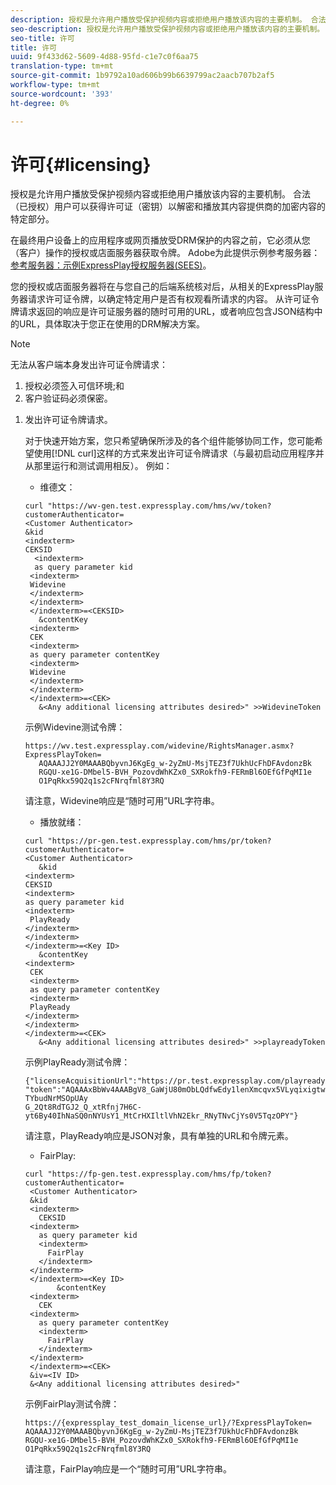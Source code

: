 ```yaml
---
description: 授权是允许用户播放受保护视频内容或拒绝用户播放该内容的主要机制。 合法（已授权）用户可以获得许可证（密钥）以解密和播放其内容提供商的加密内容的特定部分。
seo-description: 授权是允许用户播放受保护视频内容或拒绝用户播放该内容的主要机制。 合法（已授权）用户可以获得许可证（密钥）以解密和播放其内容提供商的加密内容的特定部分。
seo-title: 许可
title: 许可
uuid: 9f433d62-5609-4d88-95fd-c1e7c0f6aa75
translation-type: tm+mt
source-git-commit: 1b9792a10ad606b99b6639799ac2aacb707b2af5
workflow-type: tm+mt
source-wordcount: '393'
ht-degree: 0%

---
```



# 许可{#licensing}

授权是允许用户播放受保护视频内容或拒绝用户播放该内容的主要机制。 合法（已授权）用户可以获得许可证（密钥）以解密和播放其内容提供商的加密内容的特定部分。

在最终用户设备上的应用程序或网页播放受DRM保护的内容之前，它必须从您（客户）操作的授权或店面服务器获取令牌。 Adobe为此提供示例参考服务器：[参考服务器：示例ExpressPlay授权服务器(SEES)](../../multi-drm-workflows/feature-topics/sees-reference-server.md)。

您的授权或店面服务器将在与您自己的后端系统核对后，从相关的ExpressPlay服务器请求许可证令牌，以确定特定用户是否有权观看所请求的内容。 从许可证令牌请求返回的响应是许可证服务器的随时可用的URL，或者响应包含JSON结构中的URL，具体取决于您正在使用的DRM解决方案。

>[!NOTE]
>
>无法从客户端本身发出许可证令牌请求：
>1. 授权必须签入可信环境;和
>1. 客户验证码必须保密。


1. 发出许可证令牌请求。

   对于快速开始方案，您只希望确保所涉及的各个组件能够协同工作，您可能希望使用[!DNL curl]这样的方式来发出许可证令牌请求（与最初启动应用程序并从那里运行和测试调用相反）。 例如：

   * 维德文：

   ```
   curl "https://wv-gen.test.expressplay.com/hms/wv/token?customerAuthenticator= 
   <Customer Authenticator> 
   &kid 
   <indexterm>
   CEKSID 
     <indexterm>
     as query parameter kid 
    <indexterm>
    Widevine 
    </indexterm> 
    </indexterm> 
    </indexterm>=<CEKSID> 
      &contentKey 
    <indexterm>
    CEK 
    <indexterm>
    as query parameter contentKey 
    <indexterm>
    Widevine 
    </indexterm> 
    </indexterm> 
    </indexterm>=<CEK> 
      &<Any additional licensing attributes desired>" >>WidevineToken 
   ```

   示例Widevine测试令牌：

   ```
   https://wv.test.expressplay.com/widevine/RightsManager.asmx?ExpressPlayToken= 
      AQAAAJJ2Y0MAAABQbyvnJ6KgEg_w-2yZmU-MsjTEZ3f7UkhUcFhDFAvdonzBk 
      RGQU-xe1G-DMbel5-BVH_PozovdWhKZx0_SXRokfh9-FERmBl6OEfGfPqMI1e 
      O1PqRkx59Q2q1s2cFNrqfml8Y3RQ 
   ```

   请注意，Widevine响应是“随时可用”URL字符串。

   * 播放就绪：

   ```
   curl "https://pr-gen.test.expressplay.com/hms/pr/token?customerAuthenticator= 
   <Customer Authenticator> 
      &kid 
   <indexterm>
   CEKSID 
   <indexterm>
   as query parameter kid 
   <indexterm>
    PlayReady 
   </indexterm> 
   </indexterm> 
   </indexterm>=<Key ID> 
      &contentKey 
   <indexterm>
    CEK 
    <indexterm>
    as query parameter contentKey 
    <indexterm>
    PlayReady 
   </indexterm> 
   </indexterm> 
   </indexterm>=<CEK> 
      &<Any additional licensing attributes desired>" >>playreadyToken
   ```

   示例PlayReady测试令牌：

   ```
   {"licenseAcquisitionUrl":"https://pr.test.expressplay.com/playready/RightsManager.asmx", 
   "token":"AQAAAxBbWv4AAABgV8_GaWjU80mObLQdfwEdy1lenXmcqvx5VLyqixigtwXLthzjPxq9QDT-TYbudNrMSOpUAy 
   G_2Qt8RdTGJ2_Q_xtRfnj7H6C-yt6By40IhNaSQ0nNYUsY1_MtCrHXIltlVhN2Ekr_RNyTNvCjYs0V5TqzOPY"} 
   ```

   请注意，PlayReady响应是JSON对象，具有单独的URL和令牌元素。

   * FairPlay:

   ```
   curl "https://fp-gen.test.expressplay.com/hms/fp/token?customerAuthenticator= 
    <Customer Authenticator> 
    &kid 
    <indexterm>
      CEKSID 
    <indexterm>
      as query parameter kid 
      <indexterm>
        FairPlay 
      </indexterm> 
    </indexterm> 
    </indexterm>=<Key ID> 
          &contentKey 
    <indexterm>
      CEK 
    <indexterm>
      as query parameter contentKey 
      <indexterm>
        FairPlay 
      </indexterm> 
    </indexterm> 
    </indexterm>=<CEK> 
    &iv=<IV ID> 
    &<Any additional licensing attributes desired>"
   ```

   示例FairPlay测试令牌：

   ```
   https://{expressplay_test_domain_license_url}/?ExpressPlayToken= 
   AQAAAJJ2Y0MAAABQbyvnJ6KgEg_w-2yZmU-MsjTEZ3f7UkhUcFhDFAvdonzBk 
   RGQU-xe1G-DMbel5-BVH_PozovdWhKZx0_SXRokfh9-FERmBl6OEfGfPqMI1e 
   O1PqRkx59Q2q1s2cFNrqfml8Y3RQ
   ```

   请注意，FairPlay响应是一个“随时可用”URL字符串。
